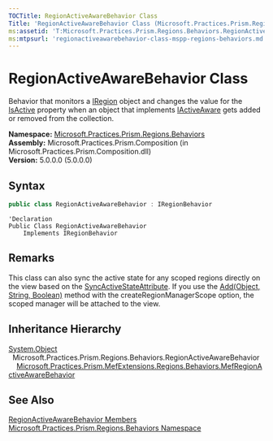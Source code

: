 ```yaml
---
TOCTitle: RegionActiveAwareBehavior Class
Title: 'RegionActiveAwareBehavior Class (Microsoft.Practices.Prism.Regions.Behaviors)'
ms:assetid: 'T:Microsoft.Practices.Prism.Regions.Behaviors.RegionActiveAwareBehavior'
ms:mtpsurl: 'regionactiveawarebehavior-class-mspp-regions-behaviors.md'
---
```



# RegionActiveAwareBehavior Class

Behavior that monitors a [IRegion](/patterns-practices/reference/iregion-interface-mspp-regions) object and changes the value for the [IsActive](/patterns-practices/reference/iactiveaware-isactive-property-mspp) property when an object that implements [IActiveAware](/patterns-practices/reference/iactiveaware-interface-mspp) gets added or removed from the collection.

**Namespace:** [Microsoft.Practices.Prism.Regions.Behaviors](/patterns-practices/reference/mspp-regions-behaviors-namespace)  
**Assembly:** Microsoft.Practices.Prism.Composition (in Microsoft.Practices.Prism.Composition.dll)  
**Version:** 5.0.0.0 (5.0.0.0)

## Syntax

```C#
public class RegionActiveAwareBehavior : IRegionBehavior
```

```VB
'Declaration
Public Class RegionActiveAwareBehavior
	Implements IRegionBehavior
```

## Remarks

 This class can also sync the active state for any scoped regions directly on the view based on the [SyncActiveStateAttribute](/patterns-practices/reference/syncactivestateattribute-class-mspp-regions). If you use the [Add(Object, String, Boolean)](/patterns-practices/reference/region-add-method-object-string-boolean-mspp-regions) method with the createRegionManagerScope option, the scoped manager will be attached to the view.

## Inheritance Hierarchy

[System.Object](http://msdn.microsoft.com/en-us/library/e5kfa45b)  
  Microsoft.Practices.Prism.Regions.Behaviors.RegionActiveAwareBehavior  
    [Microsoft.Practices.Prism.MefExtensions.Regions.Behaviors.MefRegionActiveAwareBehavior](/patterns-practices/reference/mefregionactiveawarebehavior-class-mspp-mefextensions-regions-behaviors)

## See Also

[RegionActiveAwareBehavior Members](/patterns-practices/reference/regionactiveawarebehavior-members-mspp-regions-behaviors)  
[Microsoft.Practices.Prism.Regions.Behaviors Namespace](/patterns-practices/reference/mspp-regions-behaviors-namespace)
